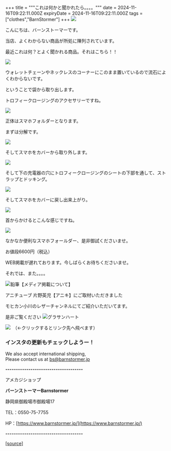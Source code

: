 +++
title = """これは何かと聞かれたら。。。。"""
date = 2024-11-16T09:22:11.000Z
expiryDate = 2024-11-16T09:22:11.000Z
tags = ["clothes","BarnStormer"]
+++
[![](https://stat.ameba.jp/user_images/20231023/16/barnstormer-go/b2/03/p/o0420015015354743273.png)](https://ameblo.jp/barnstormer-go/entry-12825670498.html)

こんにちは、バーンストーマーです。

当店、よくわからない商品が所処に陳列されています。

最近これは何？とよく聞かれる商品。それはこちら！！

[![](https://stat.ameba.jp/user_images/20241116/18/barnstormer-go/ce/75/j/o0466070015510717692.jpg)](https://stat.ameba.jp/user_images/20241116/18/barnstormer-go/ce/75/j/o0466070015510717692.jpg)

ウォレットチェーンやネックレスのコーナーにこのまま置いているので流石によくわからないです。

ということで袋から取り出します。

トロフィークロージングのアクセサリーですね。

[![](https://stat.ameba.jp/user_images/20241116/18/barnstormer-go/13/fb/j/o0466070015510717471.jpg)](https://stat.ameba.jp/user_images/20241116/18/barnstormer-go/13/fb/j/o0466070015510717471.jpg)

正体はスマホフォルダーとなります。

まずは分解です。

[![](https://stat.ameba.jp/user_images/20241116/18/barnstormer-go/a5/47/j/o0466070015510717477.jpg)](https://stat.ameba.jp/user_images/20241116/18/barnstormer-go/a5/47/j/o0466070015510717477.jpg)

そしてスマホをカバーから取り外します。

[![](https://stat.ameba.jp/user_images/20241116/18/barnstormer-go/69/4b/j/o0466070015510717474.jpg)](https://stat.ameba.jp/user_images/20241116/18/barnstormer-go/69/4b/j/o0466070015510717474.jpg)

そして下の充電器の穴にトロフィークロージングのシートの下部を通して、ストラップとドッキング。

[![](https://stat.ameba.jp/user_images/20241116/18/barnstormer-go/30/f2/j/o0466070015510717479.jpg)](https://stat.ameba.jp/user_images/20241116/18/barnstormer-go/30/f2/j/o0466070015510717479.jpg)

そしてスマホをカバーに戻し出来上がり。

[![](https://stat.ameba.jp/user_images/20241116/18/barnstormer-go/04/7b/j/o0466070015510717483.jpg)](https://stat.ameba.jp/user_images/20241116/18/barnstormer-go/04/7b/j/o0466070015510717483.jpg)

首からかけるとこんな感じですね。

[![](https://stat.ameba.jp/user_images/20241116/18/barnstormer-go/8d/85/j/o0466070015510717486.jpg)](https://stat.ameba.jp/user_images/20241116/18/barnstormer-go/8d/85/j/o0466070015510717486.jpg)

なかなか便利なスマホフォールダー、是非御試くださいませ。

お値段6600円（税込）

WEB掲載が遅れております。今しばらくお待ちくださいませ。

それでは、また。。。。

![鉛筆](https://stat100.ameba.jp/blog/ucs/img/char/char3/519.png)【メディア掲載について】

アニチューブ 片野英児【アニキ】にご取材いただきました

モヒカン小川のレザーチャンネルにてご紹介いただいてます。

是非ご覧ください ![グラサンハート](https://stat100.ameba.jp/blog/ucs/img/char/char3/148.png)

[![](https://stat.ameba.jp/user_images/20230412/16/barnstormer-go/6a/23/p/o0108010815269242493.png)](https://www.instagram.com/barnstormer_daily/)　（←クリックするとリンク先へ飛べます）

### インスタの更新もチェックしようー！

We also accept international shipping,  
Please contact us at bs@barnstormer.jp

**\-------------------------------------**

アメカジショップ

**バーンストーマーBarnstormer**

静岡県御殿場市御殿場17

TEL：0550-75-7755

HP：[https://www.barnstormer.jp/](https://www.barnstormer.jp/)

**\-------------------------------------**

[[source]](https://ameblo.jp/barnstormer-go/entry-12875250507.html)
